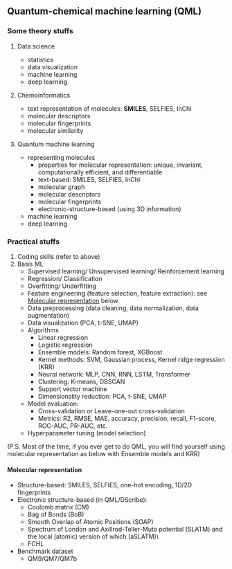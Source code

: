 ## Quantum-chemical machine learning (QML)


### Some theory stuffs

1. Data science
    - statistics
    - data visualization
    - machine learning
    - deep learning

2. Chemoinformatics 
    - text representation of molecules: **SMILES**, SELFIES, InChI
    - molecular descriptors
    - molecular fingerprints
    - molecular similarity

3. Quantum machine learning
    - representing molecules 
        - properties for molecular representation: unique, invariant, computationally efficient, and differentiable
        - text-based: SMILES, SELFIES, InChI
        - molecular graph
        - molecular descriptors
        - molecular fingerprints
        - electronic-structure-based (using 3D information)
    - machine learning
    - deep learning
    

### Practical stuffs
1. Coding skills (refer to above)
2. Basis ML
    - Supervised learning/ Unsupervised learning/ Reinforcement learning
    - Regression/ Classification
    - Overfitting/ Underfitting
    - Feature engineering (feature selection, feature extraction): see [Molecular representation](#molrep) below
    - Data preprocessing (data cleaning, data normalization, data augmentation)
    - Data visualization (PCA, t-SNE, UMAP)
    - Algorithms
        - Linear regression
        - Logistic regression
        - Ensemble models: Random forest, XGBoost
        - Kernel methods: SVM, Gaussian process, Kernel ridge regression (KRR)
        - Neural network: MLP, CNN, RNN, LSTM, Transformer
        - Clustering: K-means, DBSCAN
        - Support vector machine
        - Dimensionality reduction: PCA, t-SNE, UMAP
    - Model evaluation: 
        - Cross-validation or Leave-one-out cross-validation
        - Metrics: R2, RMSE, MAE, accuracy, precision, recall, F1-score, ROC-AUC, PR-AUC, etc.   
    - Hyperparameter tuning (model selection)

(P.S. Most of the time, if you ever get to do QML, you will find yourself using molecular representation as below with Ensemble models and KRR)

#### Molecular representation
- Structure-based: SMILES, SELFIES, one-hot encoding, 1D/2D fingerprints
- Electronic structure-based (in QML/DScribe): 
    - Coulomb matrix (CM)
    - Bag of Bonds (BoB)
    - Smooth Overlap of Atomic Positions (SOAP)
    - Spectrum of London and Axillrod-Teller-Muto potential (SLATM) and the local (atomic) version of which (aSLATM)\
    - FCHL
- Benchmark dataset
    - QM9/QM7/QM7b
